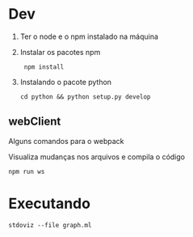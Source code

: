 
# Dev


1. Ter o node e o npm instalado na máquina
2. Instalar os pacotes npm
   
   ```
    npm install
   ```

3. Instalando o pacote python
   
   ```
   cd python && python setup.py develop 
   ```

## webClient

Alguns comandos para o webpack

Visualiza mudanças nos arquivos e compila o código

```
npm run ws
```


# Executando


```
stdoviz --file graph.ml 
```